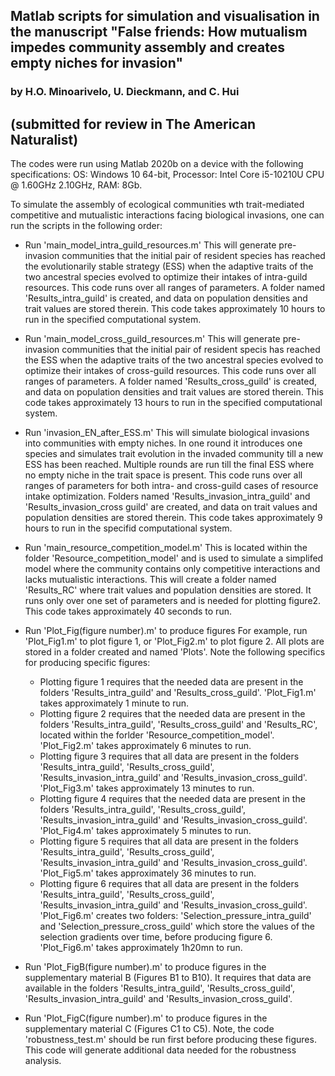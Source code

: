 ## Matlab scripts for simulation and visualisation in the manuscript "False friends: How mutualism impedes community assembly and creates empty niches for invasion" 
### by H.O. Minoarivelo, U. Dieckmann, and C. Hui
(submitted for review in The American Naturalist)
-------------------------------------------------------------
The codes were run using Matlab 2020b on a device with the following specifications:
OS:  Windows 10 64-bit, Processor: Intel Core i5-10210U CPU @ 1.60GHz 2.10GHz, RAM: 8Gb.

To simulate the assembly of ecological communities wth trait-mediated competitive and mutualistic interactions facing biological invasions, one can run the scripts in the following order:

- Run 'main_model_intra_guild_resources.m'
This will generate pre-invasion communities that the initial pair of resident species has reached the evolutionarily stable strategy (ESS) when the adaptive traits of the two ancestral species evolved to optimize their intakes of intra-guild resources. This code runs over all ranges of parameters. A folder named 'Results_intra_guild' is created, and data on population densities and trait values are stored therein. This code takes approximately 10 hours to run in the specified computational system.

- Run 'main_model_cross_guild_resources.m' 
This will generate pre-invasion communities that the initial pair of resident specis has reached the ESS when the adaptive traits of the two ancestral species evolved to optimize their intakes of cross-guild resources. This code runs over all ranges of parameters. A folder named 'Results_cross_guild' is created, and data on population densities and trait values are stored therein. This code takes approximately 13 hours to run in the specified computational system.

- Run 'invasion_EN_after_ESS.m'
This will simulate biological invasions into communities with empty niches. In one round it introduces one species and simulates trait evolution in the invaded community till a new ESS has been reached. Multiple rounds are run till the final ESS where no empty niche in the trait space is present. This code runs over all ranges of parameters for both intra- and cross-guild cases of resource intake optimization. Folders named 'Results_invasion_intra_guild' and 'Results_invasion_cross guild' are created, and data on trait values and population densities are stored therein. This code takes approximately 9 hours to run in the specifid computational system.

- Run 'main_resource_competition_model.m' 
This is located within the folder 'Resource_competition_model' and is used to simulate a simplifed model where the community contains only competitive interactions and lacks mutualistic interactions. This will create a folder named 'Results_RC' where trait values and population densities are stored. It runs only over one set of parameters and is needed for plotting figure2. This code takes approximately 40 seconds to run. 
 
- Run 'Plot_Fig(figure number).m' to produce figures
For example, run 'Plot_Fig1.m' to plot figure 1, or 'Plot_Fig2.m' to plot figure 2. All plots are stored in a folder created and named 'Plots'. Note the following specifics for producing specific figures:

  * Plotting figure 1 requires that the needed data are present in the folders 'Results_intra_guild' and 'Results_cross_guild'. 'Plot_Fig1.m' takes approximately 1 minute to run.
  * Plotting figure 2 requires that the needed data are present in the folders 'Results_intra_guild', 'Results_cross_guild' and 'Results_RC', located within the forlder 'Resource_competition_model'. 'Plot_Fig2.m' takes approximately 6 minutes to run.
  * Plotting figure 3 requires that all data are present in the folders 'Results_intra_guild', 'Results_cross_guild', 'Results_invasion_intra_guild' and 'Results_invasion_cross_guild'. 'Plot_Fig3.m' takes approximately 13 minutes to run.
  * Plotting figure 4 requires that the needed data are present in the folders 'Results_intra_guild', 'Results_cross_guild', 'Results_invasion_intra_guild' and 'Results_invasion_cross_guild'. 'Plot_Fig4.m' takes approximately 5 minutes to run.
  * Plotting figure 5 requires that all data are present in the folders 'Results_intra_guild', 'Results_cross_guild', 'Results_invasion_intra_guild' and 'Results_invasion_cross_guild'. 'Plot_Fig5.m' takes approximately 36 minutes to run.
  * Plotting figure 6 requires that all data are present in the folders 'Results_intra_guild', 'Results_cross_guild', 'Results_invasion_intra_guild' and 'Results_invasion_cross_guild'. 'Plot_Fig6.m' creates two folders: 'Selection_pressure_intra_guild' and 'Selection_pressure_cross_guild' which store the values of the selection gradients over time, before producing figure 6. 'Plot_Fig6.m' takes approximately 1h20mn to run.

- Run 'Plot_FigB(figure number).m' to produce figures in the supplementary material B (Figures B1 to B10). It requires that data are available in the folders 'Results_intra_guild', 'Results_cross_guild', 'Results_invasion_intra_guild' and 'Results_invasion_cross_guild'.

- Run 'Plot_FigC(figure number).m' to produce figures in the supplementary material C (Figures C1 to C5). Note, the code 'robustness_test.m' should be run first before producing these figures. This code will generate additional data needed for the robustness analysis.
